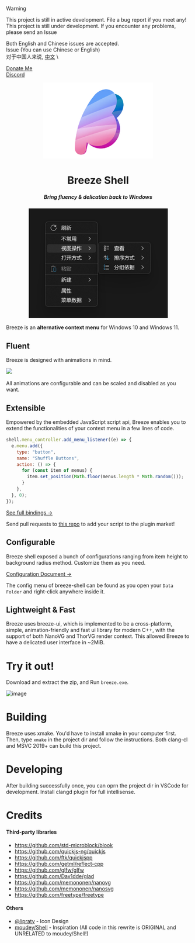 > [!WARNING]
> This project is still in active development. File a bug report if you meet
> any!\
> This project is still under development. If you encounter any problems, please send an Issue
>
> Both English and Chinese issues are accepted.\
> Issue (You can use Chinese or English)\
> 对于中国人来说, [中文](./README_zh.md) \


[Donate Me](./DONATE.md)\
[Discord](https://discord.gg/MgpHk8pa3d)

<div align=center>
  <img src=./resources/icon.webp width=300 />
<h1>Breeze Shell</h1>
<h5>Bring fluency & delication back to Windows</h5>
<div>
  <img widtb=500 src=./resources/preview1.webp />
</div>
</div>

Breeze is an **alternative context menu** for Windows 10 and Windows 11.

## Fluent
Breeze is designed with animations in mind.

<img src=https://github.com/user-attachments/assets/1d0e8b5d-c808-4d3d-8004-0a2490775d96 />

All animations are configurable and can be scaled and disabled as you want.
## Extensible

Empowered by the embedded JavaScript script api, Breeze enables you to extend
the functionalities of your context menu in a few lines of code.

```javascript
shell.menu_controller.add_menu_listener((e) => {
  e.menu.add({
    type: "button",
    name: "Shuffle Buttons",
    action: () => {
      for (const item of menus) {
        item.set_position(Math.floor(menus.length * Math.random()));
      }
    },
  }, 0);
});
```

[See full bindings →](./src/shell/script/binding_types.d.ts)

Send pull requests to [this repo](https://github.com/breeze-shell/plugins) to add your script to the plugin market!

## Configurable
Breeze shell exposed a bunch of configurations ranging from item height to background radius method. Customize them as you need.

[Configuration Document →](./CONFIG.md)

The config menu of breeze-shell can be found as you open your `Data Folder` and right-click anywhere inside it.

## Lightweight & Fast

Breeze uses breeze-ui, which is implemented to be a cross-platform, simple,
animation-friendly and fast ui library for modern C++, with the support of both
NanoVG and ThorVG render context. This allowed Breeze to have a delicated user
interface in ~2MiB.

# Try it out!

Download and extract the zip, and Run `breeze.exe`.

![image](https://github.com/user-attachments/assets/5f018920-4d5e-4a23-bc73-a2838e06aeb2)



# Building

Breeze uses xmake. You'd have to install xmake in your computer first. Then,
type `xmake` in the project dir and follow the instructions. Both clang-cl and
MSVC 2019+ can build this project.

# Developing

After building successfully once, you can oprn the project dir in VSCode for
development. Install clangd plugin for full intellisense.

# Credits

#### Third-party libraries
- https://github.com/std-microblock/blook
- https://github.com/quickjs-ng/quickjs
- https://github.com/ftk/quickjspp
- https://github.com/getml/reflect-cpp
- https://github.com/glfw/glfw
- https://github.com/Dav1dde/glad
- https://github.com/memononen/nanovg
- https://github.com/memononen/nanosvg
- https://github.com/freetype/freetype

#### Others
- [@lipraty](https://github.com/lipraty) - Icon Design
- [moudey/Shell](https://github.com/moudey/Shell) - Inspiration
  (All code in this rewrite is ORIGINAL and UNRELATED to moudey/Shell!)
